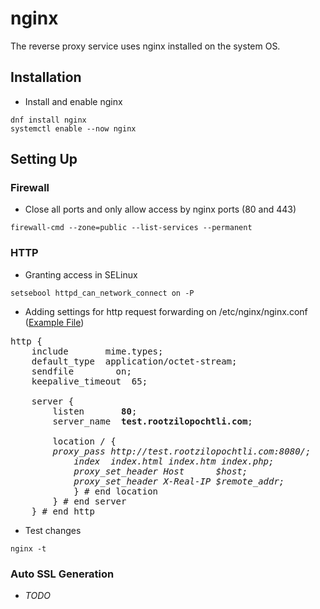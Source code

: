 # nginx

The reverse proxy service uses nginx installed on the system OS.

## Installation

- Install and enable nginx

```
dnf install nginx
systemctl enable --now nginx
```

## Setting Up

### Firewall

- Close all ports and only allow access by nginx ports (80 and 443)

```
firewall-cmd --zone=public --list-services --permanent
```

### HTTP

- Granting access in SELinux

```
setsebool httpd_can_network_connect on -P
```

- Adding settings for http request forwarding on /etc/nginx/nginx.conf ([Example File](https://github.com/rootzilopochtli/coatlicue/blob/master/nginx_files/nginx.conf))

<pre>
http {
    include       mime.types;
    default_type  application/octet-stream;
    sendfile        on;
    keepalive_timeout  65;

    server {
        listen       <b>80</b>;
        server_name  <b>test.rootzilopochtli.com</b>;

        location / {
	    <i>proxy_pass http://test.rootzilopochtli.com:8080/;
            index  index.html index.htm index.php;
            proxy_set_header Host      $host;
            proxy_set_header X-Real-IP $remote_addr;</i>
            } # end location
        } # end server
    } # end http
</pre>

- Test changes

```
nginx -t
```

### Auto SSL Generation

- *TODO*
